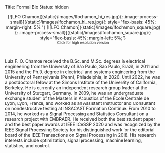Title: Formal Bio
Status: hidden

<center style="display: flex; flex-flow: row wrap;">
[![LFO Chamon]({static}/images/lfochamon_hi_res.jpg){: .image-process-small}]({static}/images/lfochamon_hi_res.jpg){: style="flex-basis: 45%; margin-right: 5%;"}
[![LFO Chamon]({static}/images/lfochamon_square.jpg){: .image-process-small}]({static}/images/lfochamon_square.jpg){: style="flex-basis: 45%; margin-left: 5%;"}
<span style="font-size: 80%; flex-basis: 100%;">Click for high resolution version</span>
</center>

&nbsp;

Luiz F. O. Chamon received the B.Sc. and M.Sc. degrees in electrical engineering from the University of São Paulo, São Paulo, Brazil, in 2011 and 2015 and the Ph.D. degree in electrical and systems engineering from the University of Pennsylvania (Penn), Philadelphia, in 2020. Until 2022, he was a postdoctoral fellow at the Simons Institute of the University of California, Berkeley. He is currently an independent research group leader at the University of Stuttgart, Germany. In 2009, he was an undergraduate exchange student of the Masters in Acoustics of the École Centrale de Lyon, Lyon, France, and worked as an Assistant Instructor and Consultant on nondestructive testing at INSACAST Formation Continue. From 2010 to 2014, he worked as a Signal Processing and Statistics Consultant on a research project with EMBRAER. He received both the best student paper and the best paper awards at IEEE ICASSP 2020 and was recognized by the IEEE Signal Processing Society for his distinguished work for the editorial board of the IEEE Transactions on Signal Processing in 2018. His research interests include optimization, signal processing, machine learning, statistics, and control.

